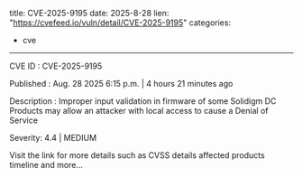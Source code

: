  
title: CVE-2025-9195
date: 2025-8-28
lien: "https://cvefeed.io/vuln/detail/CVE-2025-9195"
categories:
  - cve
---

CVE ID : CVE-2025-9195

Published :  Aug. 28
2025
6:15 p.m. | 4 hours
21 minutes ago

Description : Improper input validation in firmware of some Solidigm DC Products may allow an attacker with local access to cause a Denial of Service

Severity: 4.4 | MEDIUM

Visit the link for more details
such as CVSS details
affected products
timeline
and more...
